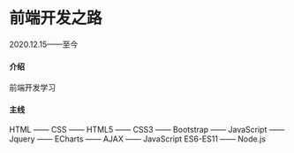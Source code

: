 # 前端开发之路
2020.12.15——至今

#### 介绍
前端开发学习

#### 主线
HTML —— CSS —— HTML5 —— CSS3 —— Bootstrap —— JavaScript —— Jquery —— ECharts —— AJAX —— JavaScript ES6-ES11 —— Node.js 

